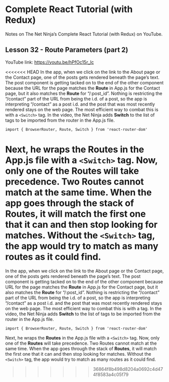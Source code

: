 # Complete React Tutorial (with Redux)

Notes on The Net Ninja’s Complete React Tutorial (with Redux) on YouTube.

## Lesson 32 - Route Parameters (part 2)

YouTube link: https://youtu.be/hPfOc15r_lc

<<<<<<< HEAD
In the app, when we click on the link to the About page or the Contact page, one of the posts gets rendered beneath the page’s text. The post component is getting tacked on to the end of the other component because the URL for the page matches the __Route__ in App.js for the Contact page, but it also matches the __Route__ for “/:post_id”. Nothing is restricting the “/contact” part of the URL from being the i.d. of a post, so the app is interpreting “/contact” as a post i.d. and the post that was most recently rendered stays on the web page. The most efficient way to combat this is with a `<Switch>` tag. In the video, the Net Ninja adds __Switch__ to the list of tags to be imported from the router in the App.js file.

`import { BrowserRouter, Route, Switch } from 'react-router-dom'`

Next, he wraps the __Routes__ in the App.js file with a `<Switch>` tag. Now, only one of the __Routes__ will take precedence. Two __Routes__ cannot match at the same time. When the app goes through the stack of __Routes__, it will match the first one that it can and then stop looking for matches. Without the `<Switch>` tag, the app would try to match as many routes as it could find.
=======
In the app, when we click on the link to the About page or the Contact page, one of the posts gets rendered beneath the page’s text. The post component is getting tacked on to the end of the other component because URL for the page matches the __Route__ in App.js for the Contact page, but it also matches the __Route__ for “/:post_id”. Nothing is restricting the “/contact” part of the URL from being the i.d. of a post, so the app is interpreting “/contact” as a post i.d. and the post that was most recently rendered stays on the web page. The most efficient way to combat this is with a <Switch> tag. In the video, the Net Ninja adds __Switch__ to the list of tags to be imported from the router in the App.js file.

`import { BrowserRouter, Route, Switch } from 'react-router-dom'`

Next, he wraps the __Routes__ in the App.js file with a `<Switch>` tag. Now, only one of the __Routes__ will take precedence. Two Routes cannot match at the same time. When the app goes through the stack of __Routes__, it will match the first one that it can and then stop looking for matches. Without the `<Switch>` tag, the app would try to match as many routes as it could find.
>>>>>>> 36864f8b498d8204a0692c4d474f8583a4c05f79
